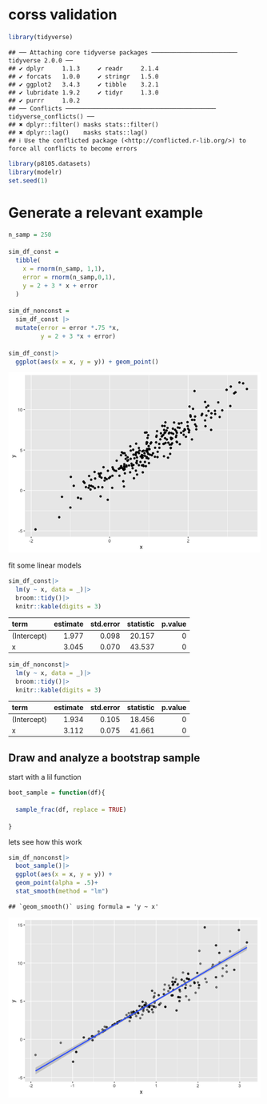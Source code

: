 corss validation
================

``` r
library(tidyverse)
```

    ## ── Attaching core tidyverse packages ──────────────────────── tidyverse 2.0.0 ──
    ## ✔ dplyr     1.1.3     ✔ readr     2.1.4
    ## ✔ forcats   1.0.0     ✔ stringr   1.5.0
    ## ✔ ggplot2   3.4.3     ✔ tibble    3.2.1
    ## ✔ lubridate 1.9.2     ✔ tidyr     1.3.0
    ## ✔ purrr     1.0.2     
    ## ── Conflicts ────────────────────────────────────────── tidyverse_conflicts() ──
    ## ✖ dplyr::filter() masks stats::filter()
    ## ✖ dplyr::lag()    masks stats::lag()
    ## ℹ Use the conflicted package (<http://conflicted.r-lib.org/>) to force all conflicts to become errors

``` r
library(p8105.datasets)
library(modelr)
set.seed(1)
```

# Generate a relevant example

``` r
n_samp = 250

sim_df_const = 
  tibble(
    x = rnorm(n_samp, 1,1),
    error = rnorm(n_samp,0,1),
    y = 2 + 3 * x + error
  )

sim_df_nonconst = 
  sim_df_const |>
  mutate(error = error *.75 *x,
         y = 2 + 3 *x + error)

sim_df_const|>
  ggplot(aes(x = x, y = y)) + geom_point()
```

![](bootstrapping_files/figure-gfm/unnamed-chunk-2-1.png)<!-- -->

fit some linear models

``` r
sim_df_const|>
  lm(y ~ x, data = _)|>
  broom::tidy()|>
  knitr::kable(digits = 3)
```

| term        | estimate | std.error | statistic | p.value |
|:------------|---------:|----------:|----------:|--------:|
| (Intercept) |    1.977 |     0.098 |    20.157 |       0 |
| x           |    3.045 |     0.070 |    43.537 |       0 |

``` r
sim_df_nonconst|>
  lm(y ~ x, data = _)|>
  broom::tidy()|>
  knitr::kable(digits = 3)
```

| term        | estimate | std.error | statistic | p.value |
|:------------|---------:|----------:|----------:|--------:|
| (Intercept) |    1.934 |     0.105 |    18.456 |       0 |
| x           |    3.112 |     0.075 |    41.661 |       0 |

## Draw and analyze a bootstrap sample

start with a lil function

``` r
boot_sample = function(df){
  
  sample_frac(df, replace = TRUE)
  
}
```

lets see how this work

``` r
sim_df_nonconst|>
  boot_sample()|>
  ggplot(aes(x = x, y = y)) + 
  geom_point(alpha = .5)+
  stat_smooth(method = "lm")
```

    ## `geom_smooth()` using formula = 'y ~ x'

![](bootstrapping_files/figure-gfm/unnamed-chunk-5-1.png)<!-- -->
